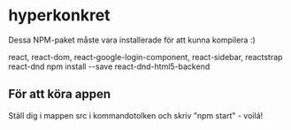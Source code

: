 # hyperkonkret

Dessa NPM-paket måste vara installerade för att kunna kompilera :)

react,
react-dom,
react-google-login-component,
react-sidebar,
reactstrap
react-dnd
npm install --save react-dnd-html5-backend

## För att köra appen

Ställ dig i mappen src i kommandotolken och skriv "npm start" - voilá!
